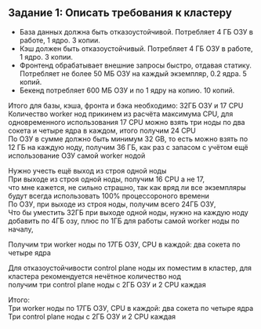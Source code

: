 ## Задание 1: Описать требования к кластеру  
* База данных должна быть отказоустойчивой. Потребляет 4 ГБ ОЗУ в работе, 1 ядро. 3 копии.
* Кэш должен быть отказоустойчивый. Потребляет 4 ГБ ОЗУ в работе, 1 ядро. 3 копии.
* Фронтенд обрабатывает внешние запросы быстро, отдавая статику. Потребляет не более 50 МБ ОЗУ на каждый экземпляр, 0.2 ядра. 5 копий.
* Бекенд потребляет 600 МБ ОЗУ и по 1 ядру на копию. 10 копий.

Итого для базы, кэша, фронта и бэка необходимо: 32ГБ ОЗУ и 17 CPU  
Количество worker нод прикинем из расчёта максимума CPU, для одновременного использования 17 CPU можно взять три ноды по два сокета и четыре ядра в каждом, итого получим  24 CPU  
По ОЗУ в сумме должно быть минимум 32 GB, то есть можно взять по 12 ГБ на каждую ноду, получим 36 ГБ, как раз с запасом с учётом ещё использование ОЗУ самой worker нодой  

Нужно учесть ещё выход из строя одной ноды  
При выходе из строя одной ноды, получим 16 CPU а не 17,  
что мне кажется, не сильно страшно, так как вряд ли все экземпляры будут всегда использовать 100% процессороного времени  
По ОЗУ, при выходе из строя ноды, получим всего 24ГБ ОЗУ,  
Что бы уместить 32ГБ при выходе  одной ноды, нужно на каждую ноду добавить по 4ГБ озу, плюс по 1ГБ для работы самой worker ноды по началу,  

Получим три worker ноды по 17ГБ ОЗУ, CPU в каждой: два сокета по четыре ядра  

Для отказоустойчивости control plane ноды их поместим в кластер, для кластера рекомендуется нечётное количество нод  
получим три control plane ноды с 2ГБ ОЗУ и 2 CPU каждая  

Итого:  
Три worker ноды по 17ГБ ОЗУ, CPU в каждой: два сокета по четыре ядра  
Три control plane ноды с 2ГБ ОЗУ и 2 CPU каждая  

